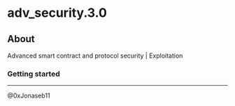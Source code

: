 # adv_security.3.0

## About

Advanced smart contract and protocol security | Exploitation

### Getting started


----------------

@0xJonaseb11

